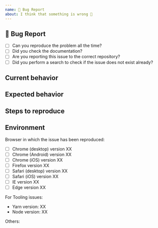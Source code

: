 ```yaml
---
name: 🐛 Bug Report
about: I think that something is wrong 🤔
---
```

<!-- Help us manage issues by specifying the following information. -->

## 🐛 Bug Report

<!-- Check one of the following options with "x" -->

* [ ] Can you reproduce the problem all the time?
* [ ] Did you check the documentation?
* [ ] Are you reporting this issue to the correct repository?
* [ ] Did you perform a search to check if the issue does not exist already?

## Current behavior

<!-- Describe how the issue manifests. -->

## Expected behavior

<!-- Describe what the desired behavior would be -->

## Steps to reproduce

<!--
For bug reports please provide the *STEPS TO REPRODUCE* and if possible a *MINIMAL DEMO* of the problem.-
If you have link to a codepen showing the issue or a standalone repo please link that!
-->

## Environment

Browser in which the issue has been reproduced:

* [ ] Chrome (desktop) version XX
* [ ] Chrome (Android) version XX
* [ ] Chrome (iOS) version XX
* [ ] Firefox version XX
* [ ] Safari (desktop) version XX
* [ ] Safari (iOS) version XX
* [ ] IE version XX
* [ ] Edge version XX

For Tooling issues:

* Yarn version: XX
* Node version: XX

Others:
<!-- Anything else relevant?  Operating system version, IDE, package manager, HTTP server, ... -->
